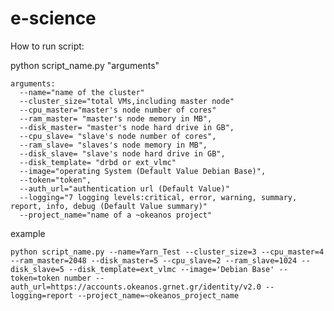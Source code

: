 e-science
=========

How to run script:

python script_name.py "arguments"

    arguments: 
      --name="name of the cluster" 
      --cluster_size="total VMs,including master node" 
      --cpu_master="master's node number of cores" 
      --ram_master= "master's node memory in MB",
      --disk_master= "master's node hard drive in GB",
      --cpu_slave= "slave's node number of cores",
      --ram_slave= "slaves's node memory in MB",
      --disk_slave= "slave's node hard drive in GB", 
      --disk_template= "drbd or ext_vlmc" 
      --image="operating System (Default Value Debian Base)", 
      --token="token", 
      --auth_url="authentication url (Default Value)"
      --logging="7 logging levels:critical, error, warning, summary, report, info, debug (Default Value summary)"
      --project_name="name of a ~okeanos project"

example

    python script_name.py --name=Yarn_Test --cluster_size=3 --cpu_master=4 --ram_master=2048 --disk_master=5 --cpu_slave=2 --ram_slave=1024 --disk_slave=5 --disk_template=ext_vlmc --image='Debian Base' --token=token number --auth_url=https://accounts.okeanos.grnet.gr/identity/v2.0 --logging=report --project_name=~okeanos_project_name

